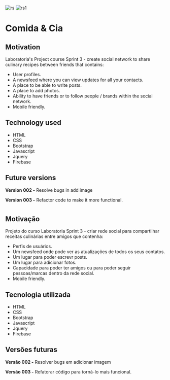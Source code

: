 ![rs](https://user-images.githubusercontent.com/27375075/47627413-ad667c00-db0e-11e8-81b7-6746c3f105ad.PNG)
![rs1](https://user-images.githubusercontent.com/27375075/47627381-74c6a280-db0e-11e8-9dac-220cc531c327.PNG)

# Comida & Cia

## Motivation
Laboratoria's Project course Sprint 3 - create social network to share culinary recipes between friends that contains:
* User profiles.
* A newsfeed where you can view updates for all your contacts.
* A place to be able to write posts.
* A place to add photos.
* Ability to have friends or to follow people / brands within the social network.
* Mobile friendly.

## Technology used
* HTML
* CSS
* Bootstrap
* Javascript
* Jquery
* Firebase

## Future versions
**Version 002 -** Resolve bugs in add image

**Version 003 -** Refactor code to make it more functional.

#

## Motivação
Projeto do curso Laboratoria Sprint 3 - criar rede social para compartilhar receitas culinárias entre amigos que contenha:
* Perfis de usuários.
* Um newsfeed onde pode ver as atualizações de todos os seus contatos.
* Um lugar para poder escrevr posts.
* Um lugar para adicionar fotos.
* Capacidade para poder ter amigos ou para poder seguir pessoas/marcas dentro da rede social.
* Mobile friendly.

## Tecnologia utilizada
* HTML
* CSS
* Bootstrap
* Javascript
* Jquery
* Firebase

## Versões futuras
**Versão 002 -** Resolver bugs em adicionar imagem

**Versão 003 -** Refatorar código para torná-lo mais funcional.
